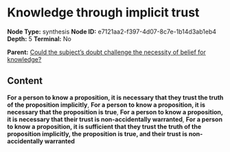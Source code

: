 # Knowledge through implicit trust

**Node Type:** synthesis
**Node ID:** e7121aa2-f397-4d07-8c7e-1b14d3ab1eb4
**Depth:** 5
**Terminal:** No

**Parent:** [Could the subject’s doubt challenge the necessity of belief for knowledge?](could-the-subjects-doubt-challenge-the-necessity-of-belief-for-knowledge-antithesis-dfe1c3d6-12ef-4fa5-b68b-bc0ec8a52fa8.md)

## Content

**For a person to know a proposition, it is necessary that they trust the truth of the proposition implicitly**, **For a person to know a proposition, it is necessary that the proposition is true**, **For a person to know a proposition, it is necessary that their trust is non-accidentally warranted**, **For a person to know a proposition, it is sufficient that they trust the truth of the proposition implicitly, the proposition is true, and their trust is non-accidentally warranted**
